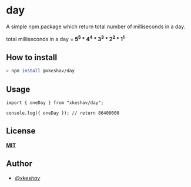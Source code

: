 # day

A simple npm package which return total number of milliseconds in a day.

total milliseconds in a day = **5<sup>5</sup> \* 4<sup>4</sup> \* 3<sup>3</sup> \* 2<sup>2</sup> \* 1<sup>1</sup>**

## How to install

```sh
> npm install @xkeshav/day
```

## Usage

```tsx
import { oneDay } from "xkeshav/day";

console.log({ oneDay }); // return 86400000
```

## License

[**MIT**](https://github.com/xkeshav/one-day/blob/main/LICENSE)

## Author

- [_@xkeshav_](https://twitter.com/xkeshav)
